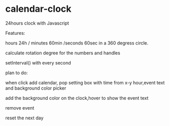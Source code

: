 # calendar-clock
24hours clock with Javascript

Features:

hours 24h / minutes 60min /seconds 60sec  in a 360 degress circle.

calculate rotation degree for the numbers and handles

setInterval() with every second

plan to do:

when click add calendar, pop setting box with time from x-y hour,event text and background color picker

add the background color on the clock,hover to show the event text

remove event
 
reset the next day 